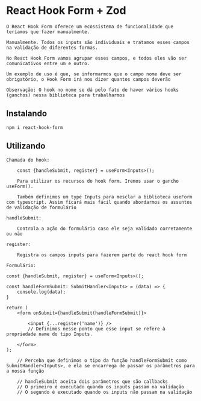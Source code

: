 # React Hook Form + Zod 

    O React Hook Form oferece um ecossistema de funcionalidade que teríamos que fazer manualmente.

    Manualmente. Todos os inputs são individuais e tratamos esses campos na validação de diferentes formas.

    No React Hook Form vamos agrupar esses campos, e todos eles vão ser comunicativos entre um e outro.

    Um exemplo de uso é que, se informarmos que o campo nome deve ser obrigatório, o Hook Form irá nos dizer quantos campos deverão

    Observação: O hook no nome se dá pelo fato de haver vários hooks (ganchos) nessa biblioteca para trabalharmos

## Instalando

    npm i react-hook-form

## Utilizando

    Chamada do hook:

        const {handleSubmit, register} = useForm<Inputs>();

        Para utilizar os recursos do hook form. Iremos usar o gancho useForm().

        Também definimos um type Inputs para mesclar a biblioteca useForm com typescript. Assim ficará mais fácil quando abordarmos os assuntos de validação de formulário

    handleSubmit:

        Controla a ação do formulário caso ele seja validado corretamente ou não

    register:

        Registra os campos inputs para fazerem parte do react hook form

    Formulário:

    const {handleSubmit, register} = useForm<Inputs>();

    const handleFormSubmit: SubmitHandler<Inputs> = (data) => {
        console.log(data);
    }

    return (
        <form onSubmit={handleSubmit(handleFormSubmit)}>

            <input {...register('name')} />
            // Definimos nesse ponto que esse input se refere à propriedade name do tipo Inputs.
        
        </form>
    );

        // Perceba que definimos o tipo da função handleFormSubmit como SubmitHandler<Inputs>, e ela se encarrega de passar os parâmetros para a nossa função

        // handleSubmit aceita dois parâmetros que são callbacks
        // O primeiro é executado quando os inputs passam na validação
        // O segundo é executado quando os inputs não passam na validação


